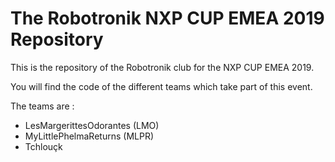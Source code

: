 # The Robotronik NXP CUP EMEA 2019 Repository

This is the repository of the Robotronik club for the NXP CUP EMEA 2019.

You will find the code of the different teams which take part of this event. 

The teams are :
* LesMargerittesOdorantes (LMO)
* MyLittlePhelmaReturns (MLPR)
* Tchlouçk

